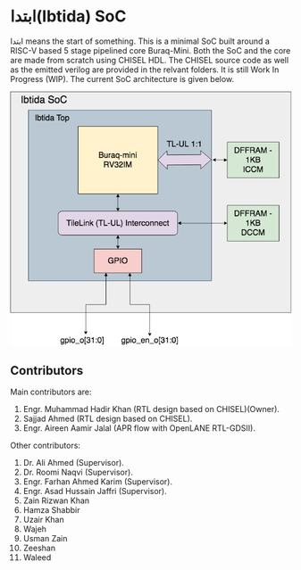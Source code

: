 # ابتدا(Ibtida) SoC

ابتدا means the start of something. This is a minimal SoC built around a RISC-V based 5 stage pipelined core Buraq-Mini. Both the SoC and the core are made from scratch using CHISEL HDL. The CHISEL source code as well as the emitted verilog are provided in the relvant folders. It is still Work In Progress (WIP). The current SoC architecture is given below.

<p align=”center”>
<img src="/doc/IbtidaSoC.png" > 
</p>

## Contributors

Main contributors are:
1. Engr. Muhammad Hadir Khan (RTL design based on CHISEL)(Owner).
2. Sajjad Ahmed              (RTL design based on CHISEL).
3. Engr. Aireen Aamir Jalal  (APR flow with OpenLANE RTL-GDSII).

Other contributors:
1. Dr. Ali Ahmed (Supervisor).
2. Dr. Roomi Naqvi (Supervisor).
3. Engr. Farhan Ahmed Karim (Supervisor).
4. Engr. Asad Hussain Jaffri (Supervisor).
5. Zain Rizwan Khan
6. Hamza Shabbir
7. Uzair Khan
8. Wajeh
9. Usman Zain
10. Zeeshan
11. Waleed
